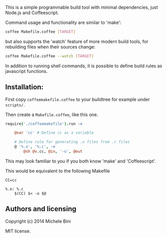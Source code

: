 This is a simple programmable build tool with minimal dependencies, just Node.js and Coffeescript.

Command usage and functionality are similar to 'make':

```sh
coffee Makefile.coffee [TARGET]
```

but also supports the 'watch' feature of more modern build tools, for rebuilding files when their sources change:

```sh
coffee Makefile.coffee --watch [TARGET]
```

In addition to running shell commands, it is possible to define build rules as javascript functions.


## Installation:

First copy `coffeemakefile.coffee` to your buildtree for example under `scripts/`.

Then create a `Makefile.coffee`, like this one. 

```coffee
require('./coffeemakefile').run ->

	@var 'cc' # Define cc as a variable

	# Define rule for generating .o files from .c files
	@ '%.o', '%.c', ->
		@sh @v.cc, @in, '-o', @out

```

This may look familiar to you if you both know 'make' and 'Coffeescript'.

This would be equivalent to the following Makefile

```make
CC=cc

%.o: %.c
	$(CC) $< -o $@
```

## Authors and licensing

Copyright (c) 2014 Michele Bini

MIT license.
